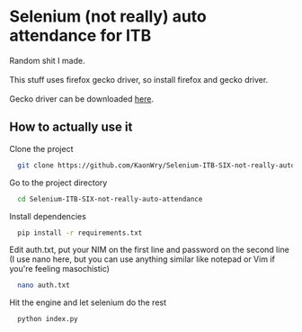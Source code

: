 
# Selenium (not really) auto attendance for ITB

Random shit I made.\
\
This stuff uses firefox gecko driver, so install firefox and gecko driver.\
\
Gecko driver can be downloaded [here](https://github.com/mozilla/geckodriver/releases).


## How to actually use it

Clone the project

```bash
  git clone https://github.com/KaonWry/Selenium-ITB-SIX-not-really-auto-attendance.git
```

Go to the project directory

```bash
  cd Selenium-ITB-SIX-not-really-auto-attendance
```

Install dependencies

```bash
  pip install -r requirements.txt
```
Edit auth.txt, put your NIM on the first line and password on the second line (I use nano here, but you can use anything similar like notepad or Vim if you're feeling masochistic)

````bash
  nano auth.txt
````

Hit the engine and let selenium do the rest

```bash
  python index.py
```

